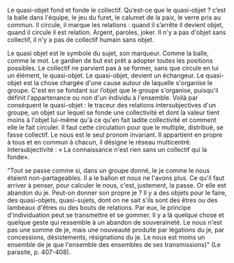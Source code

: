 Le quasi-objet fond et fonde le collectif. Qu’est-ce que le quasi-objet ? c’est la balle dans l'équipe, le jeu du furet, le calumet de la paix, le verre pris au commun. Il circule, il marque les relations : quand il s’arrête il devient objet, quand il circule il est relation. Argent, paroles, joker. Il n'y a pas d'objet sans collectif, il n'y a pas de collectif humain sans objet. 

Le quasi objet est le symbole du sujet, son marqueur. Comme la balle, comme le mot. Le gardien de but est prêt a adopter toutes les positions possibles. Le collectif ne parvient pas à se former, sans que circule en lui un élément, le quasi-objet. Le quasi-objet, devient un échangeur. Le quasi-objet est la chose chargée d'une cause autour de laquelle s'organise le groupe. 
C'est en se fondant sur l’objet que le groupe s'organise, puisqu'il définit l'appartenance ou non d'un individu à l'ensemble. Voilà par conséquent le quasi-objet : le traceur des relations intersubjectives d'un groupe, un objet sur lequel se fonde une collectivité et dont la valeur tient moins à l'objet lui-même qu'à ce qu'en fait ladite collectivité et comment elle le fait circuler. Il faut cette circulation pour que le multiple, distribué, se fasse collectif. Le nous est le seul pronom invariant. Il appartient en propre à tous et en commun à chacun, il désigne le réseau multicentré. Intersubjectivité : « La connaissance n'est rien sans un collectif qui la fonde».

"Tout se passe comme si, dans un groupe donné, le je comme le nous étaient non-partageables. Il a le ballon et nous ne l'avons plus. Ce qu'il faut arriver à penser, pour calculer le nous, c'est, justement, la passe. Or elle est abandon du je. Peut-on donner son propre je ? Il y a des objets pour le faire, des quasi-objets, quasi-sujets, dont on ne sait s'ils sont des êtres ou des lambeaux d'êtres ou des bouts de relations. Par eux, le principe d'individuation peut se transmettre et se gommer. Il y a là quelque chose et quelque geste qui ressemble à un abandon de souveraineté. Le nous n'est pas une somme de je, mais une nouveauté produite par légations du je, par concessions, désistements, résignations du je. Le nous est moins un ensemble de je que l'ensemble des ensembles de ses transmissions)" (Le parasite, p. 407-408).